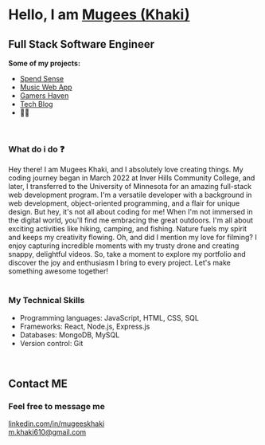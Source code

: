 <h1>Hello, I am <a href="https://www.linkedin.com/in/mugeeskhaki/">Mugees (Khaki)</a></h1>
<h2 style="font-weight: bold;">Full Stack Software Engineer</h2>
<div>
  <summary style="font-weight: bold;">Some of my projects:</summary>
  <ul>
    <li><a href="https://github.com/christopher211/money-tracker">Spend Sense</a></li>
    <li><a href="https://github.com/zachshouts/music-web-app">Music Web App</a></li>
    <li><a href="https://github.com/christopherrclark/gaming-blog">Gamers Haven</a></li>
    <li><a href="https://github.com/begin0071/tech-blog">Tech Blog</a></li>
    <li>🧑‍💻</li>
  </ul>
 
</div>
<br />
<div>
  <h3 style="font-weight: bold;">What do i do ❓</h3>
  Hey there! I am Mugees Khaki, and I absolutely love creating things. My coding journey began in March 2022 at Inver Hills Community College, and later, I transferred to the University of Minnesota for an amazing full-stack web development program. I'm a versatile developer with a background in web development, object-oriented programming, and a flair for unique design. But hey, it's not all about coding for me! When I'm not immersed in the digital world, you'll find me embracing the great outdoors. I'm all about exciting activities like hiking, camping, and fishing. Nature fuels my spirit and keeps my creativity flowing. Oh, and did I mention my love for filming? I enjoy capturing incredible moments with my trusty drone and creating snappy, delightful videos. So, take a moment to explore my portfolio and discover the joy and enthusiasm I bring to every project. Let's make something awesome together!<br>
</div>
<br />
<div>
  <h3 style="font-weight: bold;">My Technical Skills </h3>
  <ul>
    <li>
Programming languages: JavaScript, HTML, CSS, SQL</li>
    <li>Frameworks: React, Node.js, Express.js</li>
     <li>Databases: MongoDB, MySQL</li>
      <li>Version control: Git</li>
  </ul>
</div>
<br />
<h2 style="font-weight: bold;">Contact ME</h2>
<div>
  <h3 style="font-weight: bold;">Feel free to message me</h3>
      <span>
        <a href="https://www.linkedin.com/in/mugeeskhaki/">linkedin.com/in/mugeeskhaki</a>
      <span>
    </div>
      <span>
        <a href="mailto:m.khaki610@gmail.com">m.khaki610@gmail.com</a>
      <span>
    </div>
  </ul>
</div>
